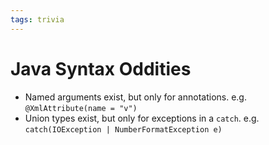 ```yaml
---
tags: trivia
---
```


# Java Syntax Oddities
* Named arguments exist, but only for annotations. e.g. `@XmlAttribute(name = "v")`
* Union types exist, but only for exceptions in a `catch`. e.g. `catch(IOException | NumberFormatException e)`
